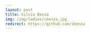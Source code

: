 ```yaml
---
layout: post
title: Silvia Benza
img: /img/ladies/sbenza.jpg
redirect: https://github.com/sbenza
---
```


